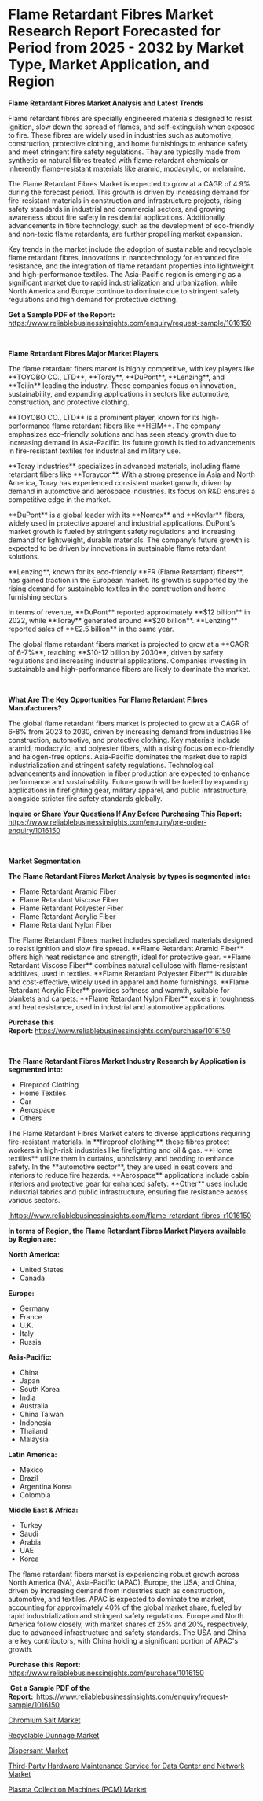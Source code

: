 <p><h1>Flame Retardant Fibres Market Research Report Forecasted for Period from 2025 -  2032 by Market Type, Market Application, and Region</h1></p><p><strong>Flame Retardant Fibres Market Analysis and Latest Trends</strong></p>
<p><p>Flame retardant fibres are specially engineered materials designed to resist ignition, slow down the spread of flames, and self-extinguish when exposed to fire. These fibres are widely used in industries such as automotive, construction, protective clothing, and home furnishings to enhance safety and meet stringent fire safety regulations. They are typically made from synthetic or natural fibres treated with flame-retardant chemicals or inherently flame-resistant materials like aramid, modacrylic, or melamine.</p><p>The Flame Retardant Fibres Market is expected to grow at a CAGR of 4.9% during the forecast period. This growth is driven by increasing demand for fire-resistant materials in construction and infrastructure projects, rising safety standards in industrial and commercial sectors, and growing awareness about fire safety in residential applications. Additionally, advancements in fibre technology, such as the development of eco-friendly and non-toxic flame retardants, are further propelling market expansion.</p><p>Key trends in the market include the adoption of sustainable and recyclable flame retardant fibres, innovations in nanotechnology for enhanced fire resistance, and the integration of flame retardant properties into lightweight and high-performance textiles. The Asia-Pacific region is emerging as a significant market due to rapid industrialization and urbanization, while North America and Europe continue to dominate due to stringent safety regulations and high demand for protective clothing.</p></p>
<p><strong>Get a Sample PDF of the Report:&nbsp;</strong> <a href="https://www.reliablebusinessinsights.com/enquiry/request-sample/1016150?utm_campaign=1091&utm_medium=2&utm_source=Github&utm_content=ia&utm_term=26012025&utm_id=flame-retardant-fibres">https://www.reliablebusinessinsights.com/enquiry/request-sample/1016150</a></p>
<p>&nbsp;</p>
<p><strong>Flame Retardant Fibres Major Market Players</strong></p>
<p><p>The flame retardant fibers market is highly competitive, with key players like **TOYOBO CO., LTD**, **Toray**, **DuPont**, **Lenzing**, and **Teijin** leading the industry. These companies focus on innovation, sustainability, and expanding applications in sectors like automotive, construction, and protective clothing.</p><p>**TOYOBO CO., LTD** is a prominent player, known for its high-performance flame retardant fibers like **HEIM**. The company emphasizes eco-friendly solutions and has seen steady growth due to increasing demand in Asia-Pacific. Its future growth is tied to advancements in fire-resistant textiles for industrial and military use.</p><p>**Toray Industries** specializes in advanced materials, including flame retardant fibers like **Toraycon**. With a strong presence in Asia and North America, Toray has experienced consistent market growth, driven by demand in automotive and aerospace industries. Its focus on R&D ensures a competitive edge in the market.</p><p>**DuPont** is a global leader with its **Nomex** and **Kevlar** fibers, widely used in protective apparel and industrial applications. DuPont’s market growth is fueled by stringent safety regulations and increasing demand for lightweight, durable materials. The company’s future growth is expected to be driven by innovations in sustainable flame retardant solutions.</p><p>**Lenzing**, known for its eco-friendly **FR (Flame Retardant) fibers**, has gained traction in the European market. Its growth is supported by the rising demand for sustainable textiles in the construction and home furnishing sectors.</p><p>In terms of revenue, **DuPont** reported approximately **$12 billion** in 2022, while **Toray** generated around **$20 billion**. **Lenzing** reported sales of **€2.5 billion** in the same year.</p><p>The global flame retardant fibers market is projected to grow at a **CAGR of 6-7%**, reaching **$10-12 billion by 2030**, driven by safety regulations and increasing industrial applications. Companies investing in sustainable and high-performance fibers are likely to dominate the market.</p></p>
<p>&nbsp;</p>
<p><strong>What Are The Key Opportunities For Flame Retardant Fibres Manufacturers?</strong></p>
<p><p>The global flame retardant fibers market is projected to grow at a CAGR of 6-8% from 2023 to 2030, driven by increasing demand from industries like construction, automotive, and protective clothing. Key materials include aramid, modacrylic, and polyester fibers, with a rising focus on eco-friendly and halogen-free options. Asia-Pacific dominates the market due to rapid industrialization and stringent safety regulations. Technological advancements and innovation in fiber production are expected to enhance performance and sustainability. Future growth will be fueled by expanding applications in firefighting gear, military apparel, and public infrastructure, alongside stricter fire safety standards globally.</p></p>
<p><strong>Inquire or Share Your Questions If Any Before Purchasing This Report:</strong> <a href="https://www.reliablebusinessinsights.com/enquiry/pre-order-enquiry/1016150?utm_campaign=1091&utm_medium=2&utm_source=Github&utm_content=ia&utm_term=26012025&utm_id=flame-retardant-fibres">https://www.reliablebusinessinsights.com/enquiry/pre-order-enquiry/1016150</a></p>
<p>&nbsp;</p>
<p><strong>Market Segmentation</strong></p>
<p><strong>The Flame Retardant Fibres Market Analysis by types is segmented into:</strong></p>
<p><ul><li>Flame Retardant Aramid Fiber</li><li>Flame Retardant Viscose Fiber</li><li>Flame Retardant Polyester Fiber</li><li>Flame Retardant Acrylic Fiber</li><li>Flame Retardant Nylon Fiber</li></ul></p>
<p><p>The Flame Retardant Fibres market includes specialized materials designed to resist ignition and slow fire spread. **Flame Retardant Aramid Fiber** offers high heat resistance and strength, ideal for protective gear. **Flame Retardant Viscose Fiber** combines natural cellulose with flame-resistant additives, used in textiles. **Flame Retardant Polyester Fiber** is durable and cost-effective, widely used in apparel and home furnishings. **Flame Retardant Acrylic Fiber** provides softness and warmth, suitable for blankets and carpets. **Flame Retardant Nylon Fiber** excels in toughness and heat resistance, used in industrial and automotive applications.</p></p>
<p><strong>Purchase this Report:&nbsp;</strong><a href="https://www.reliablebusinessinsights.com/purchase/1016150?utm_campaign=1091&utm_medium=2&utm_source=Github&utm_content=ia&utm_term=26012025&utm_id=flame-retardant-fibres">https://www.reliablebusinessinsights.com/purchase/1016150</a></p>
<p>&nbsp;</p>
<p><strong>The Flame Retardant Fibres Market Industry Research by Application is segmented into:</strong></p>
<p><ul><li>Fireproof Clothing</li><li>Home Textiles</li><li>Car</li><li>Aerospace</li><li>Others</li></ul></p>
<p><p>The Flame Retardant Fibres Market caters to diverse applications requiring fire-resistant materials. In **fireproof clothing**, these fibres protect workers in high-risk industries like firefighting and oil & gas. **Home textiles** utilize them in curtains, upholstery, and bedding to enhance safety. In the **automotive sector**, they are used in seat covers and interiors to reduce fire hazards. **Aerospace** applications include cabin interiors and protective gear for enhanced safety. **Other** uses include industrial fabrics and public infrastructure, ensuring fire resistance across various sectors.</p></p>
<p><a href="https://www.reliablebusinessinsights.com/flame-retardant-fibres-r1016150?utm_campaign=1091&utm_medium=2&utm_source=Github&utm_content=ia&utm_term=26012025&utm_id=flame-retardant-fibres">&nbsp;https://www.reliablebusinessinsights.com/flame-retardant-fibres-r1016150</a></p>
<p><strong>In terms of Region, the Flame Retardant Fibres Market Players available by Region are:</strong></p>
<p>
    <p> <strong> North America: </strong>
        <ul>
            <li>United States</li>
            <li>Canada</li>
        </ul>
        </p> 
    <p> <strong> Europe: </strong>
        <ul>
            <li>Germany</li>
            <li>France</li>
            <li>U.K.</li>
            <li>Italy</li>
            <li>Russia</li>
        </ul>
        </p> 
    <p> <strong> Asia-Pacific: </strong>
        <ul>
            <li>China</li>
            <li>Japan</li>
            <li>South Korea</li>
            <li>India</li>
            <li>Australia</li>
            <li>China Taiwan</li>
            <li>Indonesia</li>
            <li>Thailand</li>
            <li>Malaysia</li>
        </ul>
        </p> 
    <p> <strong> Latin America: </strong>
        <ul>
            <li>Mexico</li>
            <li>Brazil</li>
            <li>Argentina Korea</li>
            <li>Colombia</li>
        </ul>
        </p> 
    <p> <strong> Middle East & Africa: </strong>
        <ul>
            <li>Turkey</li>
            <li>Saudi</li>
            <li>Arabia</li>
            <li>UAE</li>
            <li>Korea</li>
        </ul>
    </p>
    </p>
<p><p>The flame retardant fibers market is experiencing robust growth across North America (NA), Asia-Pacific (APAC), Europe, the USA, and China, driven by increasing demand from industries such as construction, automotive, and textiles. APAC is expected to dominate the market, accounting for approximately 40% of the global market share, fueled by rapid industrialization and stringent safety regulations. Europe and North America follow closely, with market shares of 25% and 20%, respectively, due to advanced infrastructure and safety standards. The USA and China are key contributors, with China holding a significant portion of APAC's growth.</p></p>
<p><strong>Purchase this Report: </strong><a href="https://www.reliablebusinessinsights.com/purchase/1016150?utm_campaign=1091&utm_medium=2&utm_source=Github&utm_content=ia&utm_term=26012025&utm_id=flame-retardant-fibres">https://www.reliablebusinessinsights.com/purchase/1016150</a></p>
<p>&nbsp;<strong>Get a Sample PDF of the Report:&nbsp;&nbsp;</strong><a href="https://www.reliablebusinessinsights.com/enquiry/request-sample/1016150?utm_campaign=1091&utm_medium=2&utm_source=Github&utm_content=ia&utm_term=26012025&utm_id=flame-retardant-fibres">https://www.reliablebusinessinsights.com/enquiry/request-sample/1016150</a></p>
<p><strong></strong></p>
<p><p><a href="https://github.com/MariaWashington76/Market-Research-Report-List-1/blob/main/chromium-salt-market.md?utm_campaign=1091&utm_medium=2&utm_source=Github&utm_content=ia&utm_term=26012025&utm_id=flame-retardant-fibres">Chromium Salt Market</a></p><p><a href="https://www.linkedin.com/pulse/exploring-potential-recyclable-dunnage-marketthe-upcoming-prospects-bdvof?utm_campaign=1091&utm_medium=2&utm_source=Github&utm_content=ia&utm_term=26012025&utm_id=flame-retardant-fibres">Recyclable Dunnage Market</a></p><p><a href="https://github.com/rosamariarocque98/Market-Research-Report-List-1/blob/main/dispersant-market.md?utm_campaign=1091&utm_medium=2&utm_source=Github&utm_content=ia&utm_term=26012025&utm_id=flame-retardant-fibres">Dispersant Market</a></p><p><a href="https://www.linkedin.com/pulse/global-growth-third-party-hardware-maintenance-service-data-5ys1c?utm_campaign=1091&utm_medium=2&utm_source=Github&utm_content=ia&utm_term=26012025&utm_id=flame-retardant-fibres">Third-Party Hardware Maintenance Service for Data Center and Network Market</a></p><p><a href="https://www.linkedin.com/pulse/global-plasma-collection-machines-pcm-marketacomprehensive-analysis-3jscf?utm_campaign=1091&utm_medium=2&utm_source=Github&utm_content=ia&utm_term=26012025&utm_id=flame-retardant-fibres">Plasma Collection Machines (PCM) Market</a></p></p>